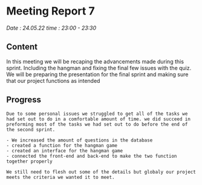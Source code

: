 # Meeting Report 7

*Date : 24.05.22 time : 23:00 - 23:30*

## Content
In this meeting we will be recaping the advancements made during this sprint. Including the hangman and fixing the final few issues with the quiz. We will be preparing the presentation for the final sprint and making sure that our project functions as intended

## Progress

    Due to some personal issues we struggled to get all of the tasks we had set out to do in a comfortable amount of time. we did succeed in preforming most of the tasks we had set out to do before the end of the second sprint.

    - We increased the amount of questions in the database
    - created a function for the hangman game
    - created an interface for the hangman game 
    - connected the front-end and back-end to make the two function together properly

    We still need to flesh out some of the details but globaly our project meets the criteria we wanted it to meet.

